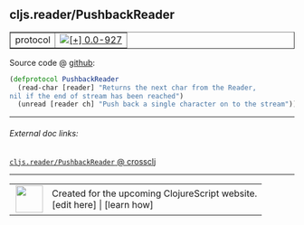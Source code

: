 ## cljs.reader/PushbackReader



 <table border="1">
<tr>
<td>protocol</td>
<td><a href="https://github.com/cljsinfo/cljs-api-docs/tree/0.0-927"><img valign="middle" alt="[+] 0.0-927" title="Added in 0.0-927" src="https://img.shields.io/badge/+-0.0--927-lightgrey.svg"></a> </td>
</tr>
</table>









Source code @ [github](https://github.com/clojure/clojurescript/blob/r3117/src/cljs/cljs/reader.cljs#L13-L16):

```clj
(defprotocol PushbackReader
  (read-char [reader] "Returns the next char from the Reader,
nil if the end of stream has been reached")
  (unread [reader ch] "Push back a single character on to the stream"))
```

<!--
Repo - tag - source tree - lines:

 <pre>
clojurescript @ r3117
└── src
    └── cljs
        └── cljs
            └── <ins>[reader.cljs:13-16](https://github.com/clojure/clojurescript/blob/r3117/src/cljs/cljs/reader.cljs#L13-L16)</ins>
</pre>

-->

---



###### External doc links:

[`cljs.reader/PushbackReader` @ crossclj](http://crossclj.info/fun/cljs.reader.cljs/PushbackReader.html)<br>

---

 <table>
<tr><td>
<img valign="middle" align="right" width="48px" src="http://i.imgur.com/Hi20huC.png">
</td><td>
Created for the upcoming ClojureScript website.<br>
[edit here] | [learn how]
</td></tr></table>

[edit here]:https://github.com/cljsinfo/cljs-api-docs/blob/master/cljsdoc/cljs.reader_PushbackReader.cljsdoc
[learn how]:https://github.com/cljsinfo/cljs-api-docs/wiki/cljsdoc-files

<!--

This information was too distracting to show to readers, but I'll leave it
commented here since it is helpful to:

- pretty-print the data used to generate this document
- and show how to retrieve that data



The API data for this symbol:

```clj
{:ns "cljs.reader",
 :name "PushbackReader",
 :type "protocol",
 :full-name-encode "cljs.reader_PushbackReader",
 :source {:code "(defprotocol PushbackReader\n  (read-char [reader] \"Returns the next char from the Reader,\nnil if the end of stream has been reached\")\n  (unread [reader ch] \"Push back a single character on to the stream\"))",
          :title "Source code",
          :repo "clojurescript",
          :tag "r3117",
          :filename "src/cljs/cljs/reader.cljs",
          :lines [13 16]},
 :methods [{:name "read-char",
            :signature ["[reader]"],
            :docstring "Returns the next char from the Reader,\nnil if the end of stream has been reached"}
           {:name "unread",
            :signature ["[reader ch]"],
            :docstring "Push back a single character on to the stream"}],
 :full-name "cljs.reader/PushbackReader",
 :history [["+" "0.0-927"]]}

```

Retrieve the API data for this symbol:

```clj
;; from Clojure REPL
(require '[clojure.edn :as edn])
(-> (slurp "https://raw.githubusercontent.com/cljsinfo/cljs-api-docs/catalog/cljs-api.edn")
    (edn/read-string)
    (get-in [:symbols "cljs.reader/PushbackReader"]))
```

-->
